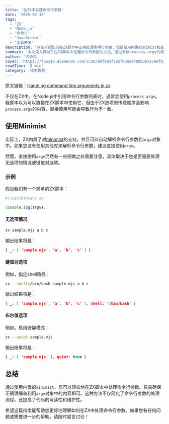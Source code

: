 ```yaml
---
title: '在ZX中处理命令行参数'
date: '2025-02-12'
tags:
  - 'ZX'
  - 'Node.js'
  - '命令行'
  - 'JavaScript'
  - '工具开发'
description: '详细介绍如何在ZX脚本中正确处理命令行参数，包括使用内置minimist和处理各种参数类型的最佳实践。'
summary: '本文深入探讨了在ZX脚本中处理命令行参数的方法。通过分析process.argv的局限性，介绍了使用内置minimist库的优势。文章通过实际示例展示了如何处理无选项参数、键值对选项和布尔值选项等不同场景，并提供了完整的代码示例。对于需要开发ZX脚本的开发者来说，这是一份实用的参数处理指南。'
author: '污斑兔'
cover: 'https://fuss10.elemecdn.com/3/28/bbf893f792f03a54408b3b7a7ebf0jpeg.jpeg'
readTime: '8 min'
category: '技术教程'
---
```


原文链接：[Handling command line arguments in zx](https://dev.to/swfz/handling-command-line-arguments-in-zx-1aee)

不仅在ZX中，在Node.js中引用命令行参数列表时，通常会使用`process.argv`。我原本以为可以直接在ZX脚本中使用它，但由于ZX选项的传递顺序会影响`process.argv`的内容，直接使用可能会导致行为不一致。

## 使用Minimist

实际上，ZX内置了对[minimist](https://github.com/substack/minimist)的支持，并且可以自动解析命令行参数到`argv`对象中。如果您没有使用其他库来解析命令行参数，建议直接使用`argv`。

然而，直接使用`argv`仍然有一些细微之处需要注意，具体取决于您是否需要处理无选项的情况或键值对选项。

### 示例

假设我们有一个简单的ZX脚本：

```javascript
#!/usr/bin/env zx

console.log(argv);
```

#### 无选项情况

```bash
zx sample.mjs a b c
```

输出结果将是：

```json
{ _: [ 'sample.mjs', 'a', 'b', 'c' ] }
```

#### 键值对选项

例如，指定shell路径：

```bash
zx --shell=/bin/bash sample.mjs a b c
```

输出结果将是：

```json
{ _: [ 'sample.mjs', 'a', 'b', 'c' ], shell: '/bin/bash' }
```

#### 布尔值选项

例如，启用安静模式：

```bash
zx --quiet sample.mjs
```

输出结果将是：

```json
{ _: [ 'sample.mjs' ], quiet: true }
```

## 总结

通过使用内置的`minimist`，您可以轻松地在ZX脚本中处理命令行参数。只需确保正确理解和利用`argv`对象中的内容即可。这种方法不仅简化了命令行参数的处理流程，还提高了代码的可读性和维护性。

希望这篇指南能帮助您更好地理解如何在ZX中处理命令行参数。如果您有任何问题或需要进一步的帮助，请随时留言讨论！